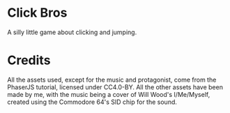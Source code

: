 # Click Bros
A silly little game about clicking and jumping.

# Credits
All the assets used, except for the music and protagonist, come from the PhaserJS
tutorial, licensed under CC4.0-BY. All the other assets have been made by me, with the
music being a cover of Will Wood's I/Me/Myself, created using the Commodore 64's SID
chip for the sound.